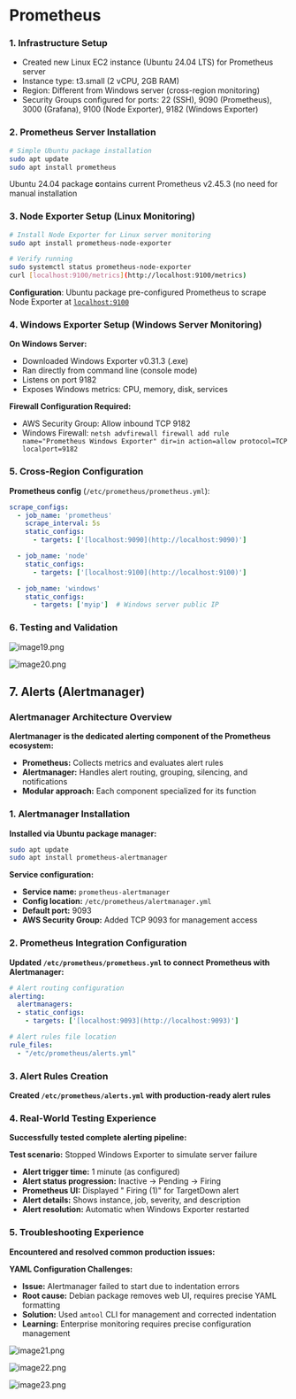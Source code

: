# Prometheus

### 1. Infrastructure Setup

- Created new Linux EC2 instance (Ubuntu 24.04 LTS) for Prometheus server
- Instance type: t3.small (2 vCPU, 2GB RAM)
- Region: Different from Windows server (cross-region monitoring)
- Security Groups configured for ports: 22 (SSH), 9090 (Prometheus), 3000 (Grafana), 9100 (Node Exporter), 9182 (Windows Exporter)

### 2. Prometheus Server Installation

```bash
# Simple Ubuntu package installation
sudo apt update
sudo apt install prometheus
```

Ubuntu 24.04 package **c**ontains current Prometheus v2.45.3 (no need for manual installation

### 3. Node Exporter Setup (Linux Monitoring)

```bash
# Install Node Exporter for Linux server monitoring
sudo apt install prometheus-node-exporter

# Verify running
sudo systemctl status prometheus-node-exporter
curl [localhost:9100/metrics](http://localhost:9100/metrics)
```

**Configuration**: Ubuntu package pre-configured Prometheus to scrape Node Exporter at [`localhost:9100`](http://localhost:9100)

### 4. Windows Exporter Setup (Windows Server Monitoring)

**On Windows Server:**

- Downloaded Windows Exporter v0.31.3 (.exe)
- Ran directly from command line (console mode)
- Listens on port 9182
- Exposes Windows metrics: CPU, memory, disk, services

**Firewall Configuration Required:**

- AWS Security Group: Allow inbound TCP 9182
- Windows Firewall: `netsh advfirewall firewall add rule name="Prometheus Windows Exporter" dir=in action=allow protocol=TCP localport=9182`

### 5. Cross-Region Configuration

**Prometheus config** (`/etc/prometheus/prometheus.yml`):

```yaml
scrape_configs:
  - job_name: 'prometheus'
    scrape_interval: 5s
    static_configs:
      - targets: ['[localhost:9090](http://localhost:9090)']

  - job_name: 'node'
    static_configs:
      - targets: ['[localhost:9100](http://localhost:9100)']

  - job_name: 'windows'
    static_configs:
      - targets: ['myip']  # Windows server public IP
```

### 6. Testing and Validation

![image19.png](https://github.com/AndrejGitH/Homelab-Monitoring/blob/master/images/image%2019.png?raw=true)

![image20.png](https://github.com/AndrejGitH/Homelab-Monitoring/blob/master/images/image%2020.png?raw=true)


## 7. Alerts (Alertmanager)

### Alertmanager Architecture Overview

**Alertmanager is the dedicated alerting component of the Prometheus ecosystem:**

- **Prometheus:** Collects metrics and evaluates alert rules
- **Alertmanager:** Handles alert routing, grouping, silencing, and notifications
- **Modular approach:** Each component specialized for its function

### 1. Alertmanager Installation

**Installed via Ubuntu package manager:**

```bash
sudo apt update
sudo apt install prometheus-alertmanager
```

**Service configuration:**

- **Service name:** `prometheus-alertmanager`
- **Config location:** `/etc/prometheus/alertmanager.yml`
- **Default port:** 9093
- **AWS Security Group:** Added TCP 9093 for management access

### 2. Prometheus Integration Configuration

**Updated `/etc/prometheus/prometheus.yml` to connect Prometheus with Alertmanager:**

```yaml
# Alert routing configuration
alerting:
  alertmanagers:
  - static_configs:
    - targets: ['[localhost:9093](http://localhost:9093)']

# Alert rules file location
rule_files:
  - "/etc/prometheus/alerts.yml"
```

### 3. Alert Rules Creation

**Created `/etc/prometheus/alerts.yml` with production-ready alert rules**

### 4. Real-World Testing Experience

**Successfully tested complete alerting pipeline:**

**Test scenario:** Stopped Windows Exporter to simulate server failure

- **Alert trigger time:** 1 minute (as configured)
- **Alert status progression:** Inactive → Pending → Firing
- **Prometheus UI:** Displayed " Firing (1)" for TargetDown alert
- **Alert details:** Shows instance, job, severity, and description
- **Alert resolution:** Automatic when Windows Exporter restarted

### 5. Troubleshooting Experience

**Encountered and resolved common production issues:**

**YAML Configuration Challenges:**

- **Issue:** Alertmanager failed to start due to indentation errors
- **Root cause:** Debian package removes web UI, requires precise YAML formatting
- **Solution:** Used `amtool` CLI for management and corrected indentation
- **Learning:** Enterprise monitoring requires precise configuration management

![image21.png](https://github.com/AndrejGitH/Homelab-Monitoring/blob/master/images/image%2021.png?raw=true)

![image22.png](https://github.com/AndrejGitH/Homelab-Monitoring/blob/master/images/image%2022.png?raw=true)

![image23.png](https://github.com/AndrejGitH/Homelab-Monitoring/blob/master/images/image%2023.png?raw=true)

